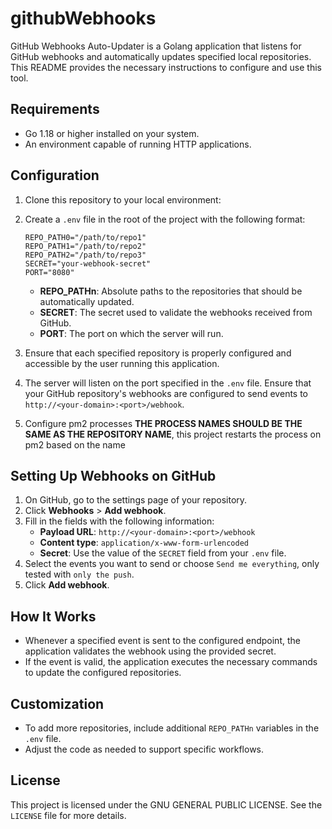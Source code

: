
# githubWebhooks

GitHub Webhooks Auto-Updater is a Golang application that listens for GitHub webhooks and automatically updates specified local repositories. This README provides the necessary instructions to configure and use this tool.

## Requirements
- Go 1.18 or higher installed on your system.
- An environment capable of running HTTP applications.

## Configuration
1. Clone this repository to your local environment:
  

2. Create a `.env` file in the root of the project with the following format:
   ```env
   REPO_PATH0="/path/to/repo1"
   REPO_PATH1="/path/to/repo2"
   REPO_PATH2="/path/to/repo3"
   SECRET="your-webhook-secret"
   PORT="8080"
   ```
   - **REPO_PATHn**: Absolute paths to the repositories that should be automatically updated.
   - **SECRET**: The secret used to validate the webhooks received from GitHub.
   - **PORT**: The port on which the server will run.

3. Ensure that each specified repository is properly configured and accessible by the user running this application.


4. The server will listen on the port specified in the `.env` file. Ensure that your GitHub repository's webhooks are configured to send events to `http://<your-domain>:<port>/webhook`.

5. Configure pm2 processes **THE PROCESS NAMES SHOULD BE THE SAME AS THE REPOSITORY NAME**, this project restarts the process on pm2 based on the name
   
## Setting Up Webhooks on GitHub
1. On GitHub, go to the settings page of your repository.
2. Click **Webhooks** > **Add webhook**.
3. Fill in the fields with the following information:
   - **Payload URL**: `http://<your-domain>:<port>/webhook`
   - **Content type**: `application/x-www-form-urlencoded`
   - **Secret**: Use the value of the `SECRET` field from your `.env` file.
4. Select the events you want to send or choose `Send me everything`, only tested with `only the push`.
5. Click **Add webhook**.

## How It Works
- Whenever a specified event is sent to the configured endpoint, the application validates the webhook using the provided secret.
- If the event is valid, the application executes the necessary commands to update the configured repositories.

## Customization
- To add more repositories, include additional `REPO_PATHn` variables in the `.env` file.
- Adjust the code as needed to support specific workflows.

## License
This project is licensed under the GNU GENERAL PUBLIC LICENSE. See the `LICENSE` file for more details.
